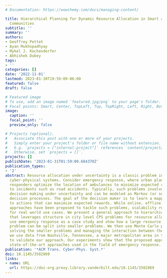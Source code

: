 ```yaml
---
# Documentation: https://wowchemy.com/docs/managing-content/

title: Hierarchical Planning for Dynamic Resource Allocation in Smart and Connected
  Communities
subtitle: ''
summary: ''
authors:
- Geoffrey Pettet
- Ayan Mukhopadhyay
- Mykel J. Kochenderfer
- Abhishek Dubey
tags:
- ''
categories: []
date: '2022-11-01'
lastmod: 2023-01-30T19:59:09-06:00
featured: false
draft: false

# Featured image
# To use, add an image named `featured.jpg/png` to your page's folder.
# Focal points: Smart, Center, TopLeft, Top, TopRight, Left, Right, BottomLeft, Bottom, BottomRight.
image:
  caption: ''
  focal_point: ''
  preview_only: false

# Projects (optional).
#   Associate this post with one or more of your projects.
#   Simply enter your project's folder or file name without extension.
#   E.g. `projects = ["internal-project"]` references `content/project/deep-learning/index.md`.
#   Otherwise, set `projects = []`.
projects: []
publishDate: '2023-01-31T01:59:09.684370Z'
publication_types:
- '2'
abstract: Resource allocation under uncertainty is a classic problem in city-scale
  cyber-physical systems. Consider emergency response, where urban planners and first
  responders optimize the location of ambulances to minimize expected response times
  to incidents such as road accidents. Typically, such problems involve sequential
  decision making under uncertainty and can be modeled as Markov (or semi-Markov)
  decision processes. The goal of the decision maker is to learn a mapping from states
  to actions that can maximize expected rewards. While online, offline, and decentralized
  approaches have been proposed to tackle such problems, scalability remains a challenge
  for real world use cases. We present a general approach to hierarchical planning
  that leverages structure in city level CPS problems for resource allocation. We
  use emergency response as a case study and show how a large resource allocation
  problem can be split into smaller problems. We then use Monte Carlo planning for
  solving the smaller problems and managing the interaction between them. Finally,
  we use data from Nashville, Tennessee, a major metropolitan area in the United States,
  to validate our approach. Our experiments show that the proposed approach outperforms
  state-of-the-art approaches used in the field of emergency response.
publication: '*ACM Trans. Cyber-Phys. Syst.*'
doi: 10.1145/3502869
links:
- name: URL
  url: https://doi-org.proxy.library.vanderbilt.edu/10.1145/3502869
---
```

